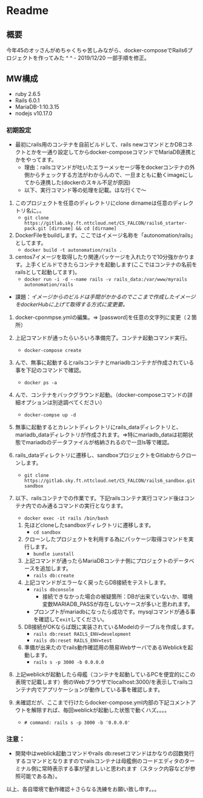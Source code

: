 # Readme

## 概要

今年45のオッさんがめちゃくちゃ苦しみながら、docker-composeでRails6プロジェクトを作ってみた ^ ^
    - 2019/12/20 一部手順を修正。

## MW構成

- ruby 2.6.5
- Rails 6.0.1
- MariaDB-1:10.3.15
- nodejs v10.17.0

### 初期設定

- 最初にrails用のコンテナを自前ビルドして、rails newコマンドとかDBコネクトとかを一通り設定してからdocker-composeコマンドでMariaDB連携とかをやってます。
  - 理由：railsコマンドが吐いたエラーメッセージ等をdockerコンテナの外側からチェックする方法がわからんので、一旦まともに動くimageにしてから連携した(dockerのスキル不足が原因)
  - 以下、実行コマンド等の処理を記載。ほな行くで〜

1. このプロジェクトを任意のディレクトリにclone dirnameは任意のディレクトリ名に。。
    - `git clone https://gitlab.sky.ft.nttcloud.net/CS_FALCON/rails6_starter-pack.git [dirname] && cd [dirname]`
1. DockerFileをbuildします。ここではイメージ名称を「autonomation/rails」としてます。
    - `docker build -t autonomation/rails .`
1. centos7イメージを取得したり関連パッケージを入れたりで10分強かかります。上手くビルドできたらコンテナを起動します(ここではコンテナの名前をrailsとして起動してます)。
    - `docker run -i -d --name rails -v rails_data:/var/www/myrails autonomation/rails`
+ 課題：*イメージからのビルドは手間がかかるのでここまで作成したイメージをdockerHubに上げて取得する方式に変更要。*

1. docker-cponmpse.ymlの編集。=> [password]を任意の文字列に変更（２箇所）
1. 上記コマンドが通ったらいろいろ準備完了。コンテナ起動コマンド実行。
    - `docker-compose create`
1. んで、無事に起動するとrailsコンテナとmariadbコンテナが作成されている事を下記のコマンドで確認。
    - `docker ps -a`
1. んで、コンテナをバックグラウンド起動。（docker-composeコマンドの詳細オプションは別途調べてください）
    - `docker-compse up -d`
1. 無事に起動するとカレントディレクトリにrails_dataディレクトリと、mariadb_dataディレクトリが作成されます。=>特にmariadb_dataは初期状態でmariadbのデータファイルが格納されるので一旦ls等で確認。
1. rails_dataディレクトリに遷移し、sandboxプロジェクトをGitlabからクローンします。
    - `git clone https://gitlab.sky.ft.nttcloud.net/CS_FALCON/rails6_sandbox.git sandbox`
1. 以下、railsコンテナでの作業です。下記railsコンテナ実行コマンド後はコンテナ内でのみ通るコマンドの実行となります。
    - `docker exec -it rails /bin/bash`

    1. 先ほどcloneしたsandboxディレクトリに遷移します。
        - `cd sandbox`
    1. クローンしたプロジェクトを利用する為にパッケージ取得コマンドを実行します。
        - `bundle iunstall`
    1. 上記コマンドが通ったらMariaDBコンテナ側にプロジェクトのデータベースを追加します。
        - `rails db:create`
    1. 上記コマンドがエラーなく戻ったらDB接続をテストします。
        - `rails dbconsole`
            + 接続できなかった場合の被疑箇所：DBが出来ていないか、環境変数MARIADB_PASSが存在しないケースが多いと思われます。
        - プロンプトがmariadbになったら成功です。mysqlコマンドが通る事を確認して`exit`してください。
    1. DB接続がOKならば既に実装されているModelのテーブルを作成します。
        - `rails db:reset RAILS_ENV=development`
        - `rails db:reset RAILS_ENV=test`
    1. 準備が出来たのでrails動作確認用の簡易WebサーバであるWeblickを起動します。
        - `rails s -p 3000 -b 0.0.0.0`

1. 上記weblickが起動したら母艦（コンテナを起動しているPCを便宜的にこの表現で記載します）側のWebブラウザでlocalhost:3000/を表示してrailsコンテナ内でアプリケーションが動作している事を確認します。

1. 未確認だが、ここまで行けたらdocker-compose.yml内部の下記コメントアウトを解除すれば、毎回weblickが起動した状態で動くハズ。。。。
    - `# command: rails s -p 3000 -b '0.0.0.0'`
### 注意：
- 開発中はweblick起動コマンドやrails db:resetコマンドはかなりの回数発行するコマンドとなりますのでrailsコンテナは母艦側のコードエディタのターミナル側に常時表示する事が望ましいと思われます（スタック内容などが参照可能である為）。

以上、各自環境で動作確認＋さらなる洗練をお願い致し申す。。。
